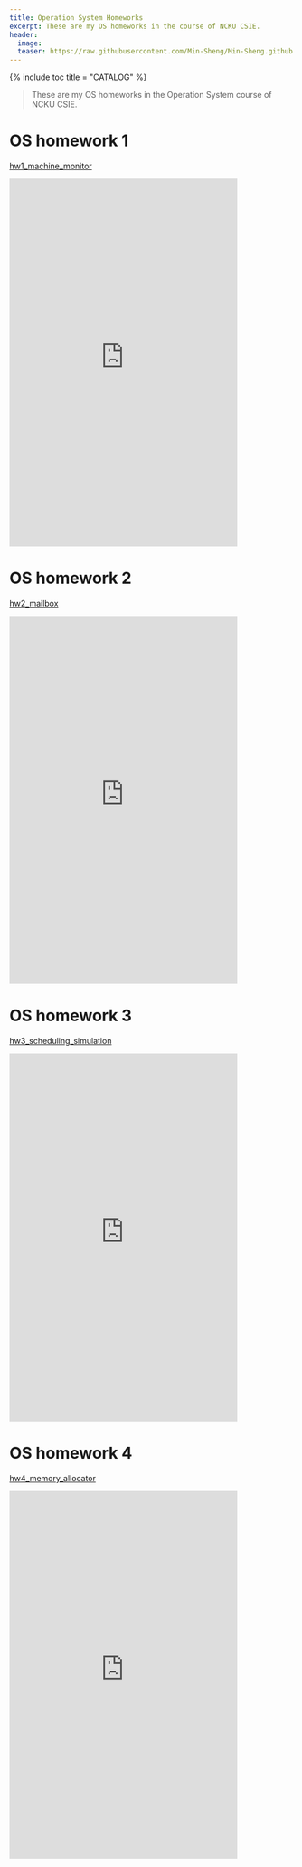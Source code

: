 ```yaml
---
title: Operation System Homeworks
excerpt: These are my OS homeworks in the course of NCKU CSIE.
header:
  image: 
  teaser: https://raw.githubusercontent.com/Min-Sheng/Min-Sheng.github.io/master/_current_projects/images/Operation_System_Homeworks.png
---
```


{% include toc title = "CATALOG" %}

> These are my OS homeworks in the Operation System course of NCKU CSIE.

# OS homework 1

[hw1_machine_monitor](https://github.com/Min-Sheng/hw1_machine_monitor)

<iframe src="https://docs.google.com/viewer?srcid=1lo5AHWLklqP95TMce0EdV9OxAyggQGne&pid=explorer&efh=false&a=v&chrome=false&embedded=true" style="width:80%; height:650px;" frameborder="0"></iframe>
  <br />

# OS homework 2

[hw2_mailbox](https://github.com/Min-Sheng/hw2_mailbox)

<iframe src="https://docs.google.com/viewer?srcid=1_mBA8NsXBG4gt7l46lYa91RUqJzeDOlk&pid=explorer&efh=false&a=v&chrome=false&embedded=true" style="width:80%; height:650px;" frameborder="0"></iframe>
  <br />

# OS homework 3

[hw3_scheduling_simulation](https://github.com/Min-Sheng/hw3_scheduling_simulation)

<iframe src="https://docs.google.com/viewer?srcid=12S6bkbk47vkwNt9kDbJZ12LW3chgD4mm&pid=explorer&efh=false&a=v&chrome=false&embedded=true" style="width:80%; height:650px;" frameborder="0"></iframe>
  <br />

# OS homework 4

[hw4_memory_allocator](https://github.com/Min-Sheng/hw4_memory_allocator)

<iframe src="https://docs.google.com/viewer?srcid=1kR7BQpVgJTsQOHTOsFZvvEGNv0QCifAM&pid=explorer&efh=false&a=v&chrome=false&embedded=true" style="width:80%; height:650px;" frameborder="0"></iframe>

